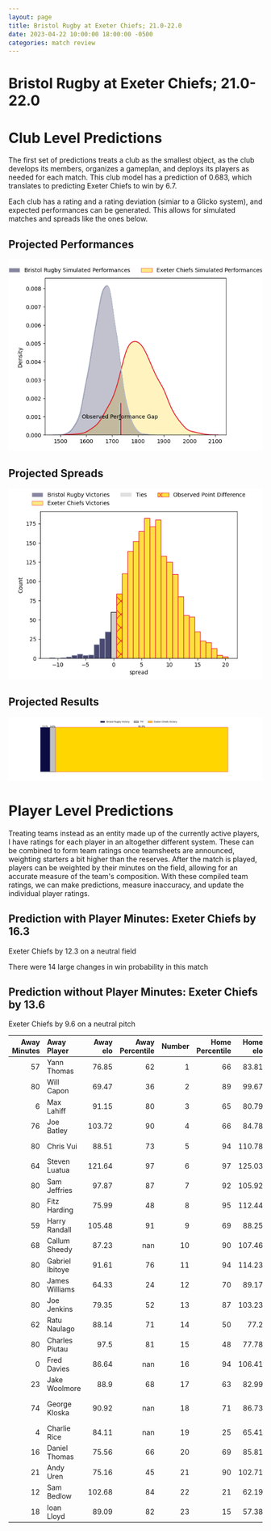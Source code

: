 ```yaml
---  
layout: page  
title: Bristol Rugby at Exeter Chiefs; 21.0-22.0  
date: 2023-04-22 10:00:00 18:00:00 -0500  
categories: match review  
---
```

# Bristol Rugby at Exeter Chiefs; 21.0-22.0

# Club Level Predictions


The first set of predictions treats a club as the smallest object, as the club develops its members, organizes a gameplan, and deploys its players as needed for each match. This club model has a prediction of 0.683, which translates to predicting Exeter Chiefs to win by 6.7.

Each club has a rating and a rating deviation (simiar to a Glicko system), and expected performances can be generated. This allows for simulated matches and spreads like the ones below.
## Projected Performances


![Projected Performances](plots/performances_2023-04-22-ExeterChiefs-BristolRugby.png)
## Projected Spreads


![Projected Spreads](plots/spreads_2023-04-22-ExeterChiefs-BristolRugby.png)
## Projected Results


![Projected Results](plots/resultbar_2023-04-22-ExeterChiefs-BristolRugby.png)
# Player Level Predictions


Treating teams instead as an entity made up of the currently active players, I have ratings for each player in an altogether different system. These can be combined to form team ratings once teamsheets are announced, weighting starters a bit higher than the reserves. After the match is played, players can be weighted by their minutes on the field, allowing for an accurate measure of the team's composition. With these compiled team ratings, we can make predictions, measure inaccuracy, and update the individual player ratings.
## Prediction with Player Minutes: Exeter Chiefs by 16.3


Exeter Chiefs by 12.3 on a neutral field

There were 14 large changes in win probability in this match
## Prediction without Player Minutes: Exeter Chiefs by 13.6


Exeter Chiefs by 9.6 on a neutral pitch



|   Away Minutes | Away Player     |   Away elo |   Away Percentile |   Number |   Home Percentile |   Home elo | Home Player       |   Home Minutes |
|---------------:|:----------------|-----------:|------------------:|---------:|------------------:|-----------:|:------------------|---------------:|
|             57 | Yann Thomas     |      76.85 |                62 |        1 |                66 |      83.81 | Nika Abuladze     |             48 |
|             80 | Will Capon      |      69.47 |                36 |        2 |                89 |      99.67 | Dan Frost         |             48 |
|              6 | Max Lahiff      |      91.15 |                80 |        3 |                65 |      80.79 | Marcus Street     |             48 |
|             76 | Joe Batley      |     103.72 |                90 |        4 |                66 |      84.78 | Jack Dunne        |             80 |
|             80 | Chris Vui       |      88.51 |                73 |        5 |                94 |     110.78 | Dafydd Jenkins    |             80 |
|             64 | Steven Luatua   |     121.64 |                97 |        6 |                97 |     125.03 | Dave Ewers        |             55 |
|             80 | Sam Jeffries    |      97.87 |                87 |        7 |                92 |     105.92 | Jannes Kirsten    |             80 |
|             80 | Fitz Harding    |      75.99 |                48 |        8 |                95 |     112.44 | Sam Simmonds      |             80 |
|             59 | Harry Randall   |     105.48 |                91 |        9 |                69 |      88.25 | Will Becconsall   |             53 |
|             68 | Callum Sheedy   |      87.23 |               nan |       10 |                90 |     107.46 | Joe Simmonds      |             80 |
|             80 | Gabriel Ibitoye |      91.61 |                76 |       11 |                94 |     114.23 | Olly Woodburn     |             80 |
|             80 | James Williams  |      64.33 |                24 |       12 |                70 |      89.17 | Ian Whitten       |             69 |
|             80 | Joe Jenkins     |      79.35 |                52 |       13 |                87 |     103.23 | Henry Slade       |             80 |
|             62 | Ratu Naulago    |      88.14 |                71 |       14 |                50 |      77.2  | Tom Wyatt         |             55 |
|             80 | Charles Piutau  |      97.5  |                81 |       15 |                48 |      77.78 | Stuart Hogg       |             80 |
|              0 | Fred Davies     |      86.64 |               nan |       16 |                94 |     106.41 | Jack Yeandle      |             32 |
|             23 | Jake Woolmore   |      88.9  |                68 |       17 |                63 |      82.99 | Alec Hepburn      |             32 |
|             74 | George Kloska   |      90.92 |               nan |       18 |                71 |      86.73 | Josh Iosefa-Scott |             32 |
|              4 | Charlie Rice    |      84.11 |               nan |       19 |                25 |      65.41 | Aidon Davis       |             25 |
|             16 | Daniel Thomas   |      75.56 |                66 |       20 |                69 |      85.81 | Christ Tshiunza   |             25 |
|             21 | Andy Uren       |      75.16 |                45 |       21 |                90 |     102.71 | Stu Townsend      |             27 |
|             12 | Sam Bedlow      |     102.68 |                84 |       22 |                21 |      62.19 | Harvey Skinner    |              0 |
|             18 | Ioan Lloyd      |      89.09 |                82 |       23 |                15 |      57.38 | Sean O'Brien      |             11 |

